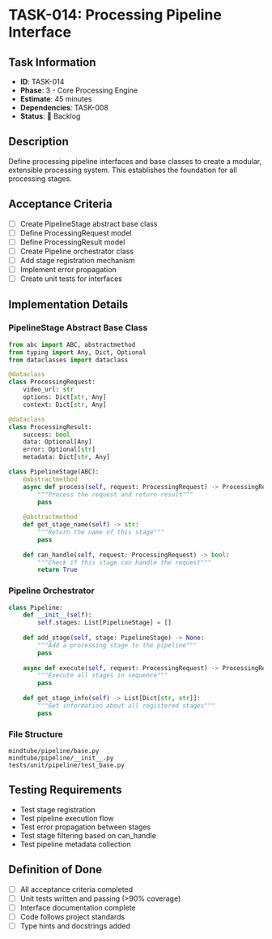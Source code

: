 # TASK-014: Processing Pipeline Interface

## Task Information
- **ID**: TASK-014
- **Phase**: 3 - Core Processing Engine
- **Estimate**: 45 minutes
- **Dependencies**: TASK-008
- **Status**: 🔴 Backlog

## Description
Define processing pipeline interfaces and base classes to create a modular, extensible processing system. This establishes the foundation for all processing stages.

## Acceptance Criteria
- [ ] Create PipelineStage abstract base class
- [ ] Define ProcessingRequest model
- [ ] Define ProcessingResult model
- [ ] Create Pipeline orchestrator class
- [ ] Add stage registration mechanism
- [ ] Implement error propagation
- [ ] Create unit tests for interfaces

## Implementation Details

### PipelineStage Abstract Base Class
```python
from abc import ABC, abstractmethod
from typing import Any, Dict, Optional
from dataclasses import dataclass

@dataclass
class ProcessingRequest:
    video_url: str
    options: Dict[str, Any]
    context: Dict[str, Any]

@dataclass
class ProcessingResult:
    success: bool
    data: Optional[Any]
    error: Optional[str]
    metadata: Dict[str, Any]

class PipelineStage(ABC):
    @abstractmethod
    async def process(self, request: ProcessingRequest) -> ProcessingResult:
        """Process the request and return result"""
        pass
    
    @abstractmethod
    def get_stage_name(self) -> str:
        """Return the name of this stage"""
        pass
    
    def can_handle(self, request: ProcessingRequest) -> bool:
        """Check if this stage can handle the request"""
        return True
```

### Pipeline Orchestrator
```python
class Pipeline:
    def __init__(self):
        self.stages: List[PipelineStage] = []
    
    def add_stage(self, stage: PipelineStage) -> None:
        """Add a processing stage to the pipeline"""
        pass
    
    async def execute(self, request: ProcessingRequest) -> ProcessingResult:
        """Execute all stages in sequence"""
        pass
    
    def get_stage_info(self) -> List[Dict[str, str]]:
        """Get information about all registered stages"""
        pass
```

### File Structure
```
mindtube/pipeline/base.py
mindtube/pipeline/__init__.py
tests/unit/pipeline/test_base.py
```

## Testing Requirements
- Test stage registration
- Test pipeline execution flow
- Test error propagation between stages
- Test stage filtering based on can_handle
- Test pipeline metadata collection

## Definition of Done
- [ ] All acceptance criteria completed
- [ ] Unit tests written and passing (>90% coverage)
- [ ] Interface documentation complete
- [ ] Code follows project standards
- [ ] Type hints and docstrings added